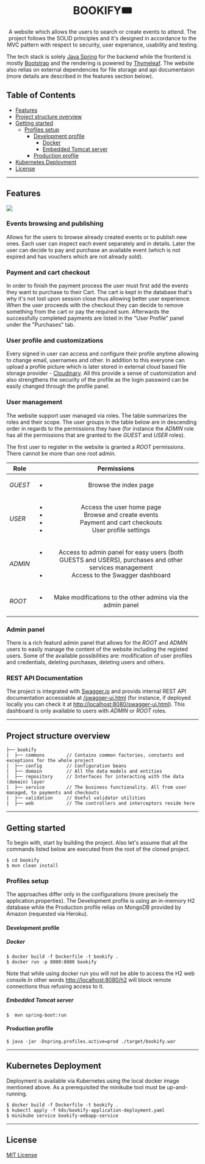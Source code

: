<h1 align="center" style="border-bottom: none;">BOOKIFY🎟️</h1>
<p align="center">
A website which allows the users to search or create events to attend. The project follows the SOLID principles and it's designed in accordance to the MVC pattern with respect to security, user experiance, usability and testing.
</p>

The tech stack is solely [Java Spring](https://spring.io) for the backend while the frontend is mostly [Bootstrap](https://getbootstrap.com) and the rendering is powered by [Thymeleaf](https://www.thymeleaf.org). The website also relias on external dependencies for file storage and api documentaion (more details are described in the features section below).

## Table of Contents 

- [Features](#features)
- [Project structure overview](#project-structure-overview)
- [Getting started](#getting-started)
  - [Profiles setup](#profiles-setup)
     - [Development profile](#development-profile)
          - [Docker](#docker)
          - [Embedded Tomcat server](#embedded-tomcat-server)
     - [Production profile](#production-profile)
- [Kubernetes Deployment](#kubernetes-deployment)
- [License](#license)


---

## Features
![](https://media.giphy.com/media/W2uXr7q0AvTaJgSa5J/giphy.gif) 

### Events browsing and publishing
Allows for the users to browse already created events or to publish new ones. Each user can inspect each event separately and in details. Later the user can decide to pay and purchase an available event (which is not expired and has vouchers which are not already sold).

### Payment and cart checkout
In order to finish the payment process the user must first add the events they want to purchase to their Cart. The cart is kept in the database that's why it's not lost upon session close thus allowing better user experience. When the user proceeds with the checkout they can decide to remove something from the cart or pay the required sum. Afterwards the successfully completed payments are listed in the "User Profile" panel under the "Purchases" tab. 

### User profile and customizations
Every signed in user can access and configure their profile anytime allowing to change email, usernames and other. In addition to this everyone can upload a profile picture which is later stored in external cloud based file storage provider - [Cloudinary](https://cloudinary.com). All this provide a sense of customization and also strengthens the security of the profile as the login password can be easily changed through the profile panel. 

### User management 
The website support user managed via roles. The table summarizes the roles and their scope. The user groups in the table below are in descending order in regards to the permissions they have (for instance the _ADMIN_ role has all the permissions that are granted to the _GUEST_ and _USER_ roles). 

The first user to register in the website is granted a _ROOT_ permissions. There cannot be more than one root admin.

| Role        | Permissions           | 
| ------------- |:-------------:| 
| _GUEST_  | <ul><li>Browse the index page</li></ul> | 
| _USER_      | <ul><li>Access the user home page</li><li>Browse and create events</li> <li>Payment and cart checkouts</li><li>User profile settings</li></ul>  | 
| _ADMIN_      | <ul><li>Access to admin panel for easy users (both GUESTS and USERS), purchases and other services management</li><li>Access to the Swagger dashboard</li></ul>        | 
| _ROOT_ | <ul><li>Make modifications to the other admins via the admin panel</li></ul>      | 

### Admin panel
There is a rich featurd admin panel that allows for the _ROOT_ and _ADMIN_ users to easily manage the content of the website including the registed users. Some of the available possibilities are: modification of user profiles and credentials, deleting purchases, deleting users and others.

### REST API Documentation
The project is integrated with [Swagger.io](https://swagger.io) and provids internal REST API documentation accessiable at [/swagger-ui.html](/swagger-ui.html) (for instance, if deployed locally you can check it at <http://localhost:8080/swagger-ui.html>). This dashboard is only available to users with _ADMIN_ or _ROOT_ roles.

---

## Project structure overview
```text
├── bookify        
|  ├── commons        // Contains common factories, constants and exceptions for the whole project 
|  ├── config         // Configuration beans 
|  ├── domain         // All the data models and entities
|  ├── repository	  // Interfaces for interacting with the data (domain) layer
|  ├── service		  // The business functionality. All from user managed, to payments and checkouts
|  ├── validation     // Useful validator utilities
|  ├── web   		  // The controllers and interceptors reside here
```

---

## Getting started

To begin with, start by building the project. Also let's assume that all the commands listed below are executed from the root of the cloned project.
```shell
$ cd bookify
$ mvn clean install
```
### Profiles setup
The approaches differ only in the configurations (more precisely the application.properties). The Development profile is using an in-memory H2 database while the Production profile relias on MongoDB provided by Amazon (requested via Heroku).
#### Development profile
##### Docker
```shell
$ docker build -f Dockerfile -t bookify .
$ docker run -p 8080:8080 bookify
```
Note that while using docker run you will not be able to access the H2 web console.In other words <http://localhost:8080/h2> will block remote connections thus refusing access to it.
##### Embedded Tomcat server
```shell
$  mvn spring-boot:run
```
#### Production profile

```shell
$ java -jar -Dspring.profiles.active=prod ./target/bookify.war
```

---

## Kubernetes Deployment
Deployment is available via Kubernetes using the local docker image mentioned above. As a prerequisited the minikube tool must be up-and-running.
```shell
$ docker build -f Dockerfile -t bookify .
$ kubectl apply -f k8s/bookify-application-deployment.yaml 
$ minikube service bookify-webapp-service
```

---
## License

[MIT License](https://github.com/Nikola-Popov/Bookify/blob/master/LICENSE)
